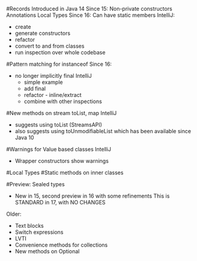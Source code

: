 #Records
Introduced in Java 14
Since 15:
Non-private constructors
Annotations
Local Types
Since 16:
Can have static members
IntelliJ:
- create
- generate constructors
- refactor
- convert to and from classes
- run inspection over whole codebase   

#Pattern matching for instanceof
Since 16:
- no longer implicitly final
IntelliJ
   - simple example
   - add final
   - refactor - inline/extract
   - combine with other inspections
    
#New methods on stream
toList, map
IntelliJ
- suggests using toList (StreamsAPI)
- also suggests using toUnmodifiableList which has been available since Java 10
  
#Warnings for Value based classes
IntelliJ
- Wrapper constructors show warnings

#Local Types
#Static methods on inner classes

#Preview: Sealed types
 - New in 15, second preview in 16 with some refinements
This is STANDARD in 17, with NO CHANGES

Older:
 - Text blocks
 - Switch expressions
 - LVTI
 - Convenience methods for collections
 - New methods on Optional